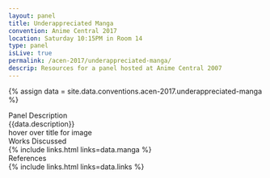 ```yaml
---
layout: panel
title: Underappreciated Manga
convention: Anime Central 2017
location: Saturday 10:15PM in Room 14
type: panel
isLive: true
permalink: /acen-2017/underappreciated-manga/
descrip: Resources for a panel hosted at Anime Central 2007
---
```


{% assign data = site.data.conventions.acen-2017.underappreciated-manga %}

<div class="manga-header">Panel Description</div>
<div class="panel-description">{{data.description}}</div>

<div class="manga-list">
<div class="manga-img default"> hover over title for image </div>
<div class="manga-header"> Works Discussed </div>
{% include links.html links=data.manga %}
</div>

<div class="manga-header"> References </div>
{% include links.html links=data.links %}
